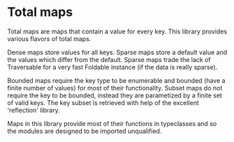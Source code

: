 Total maps
==========

  Total maps are maps that contain a value for every key. This library provides
  various flavors of total maps.
  
  Dense maps store values for all keys. Sparse maps store a default value
  and the values which differ from the default. Sparse maps trade the lack
  of Traversable for a very fast Foldable instance (if the data is really sparse).
  
  Bounded maps require the key type to be enumerable and bounded (have a
  finite number of values) for most of their functionality. Subset maps do not
  require the key to be bounded, instead they are parametized by a finite set of
  valid keys. The key subset is retrieved with help of the excellent
  'reflection' library.
  
  Maps in this library provide most of their functions in typeclasses and so
  the modules are designed to be imported unqualified.
  
